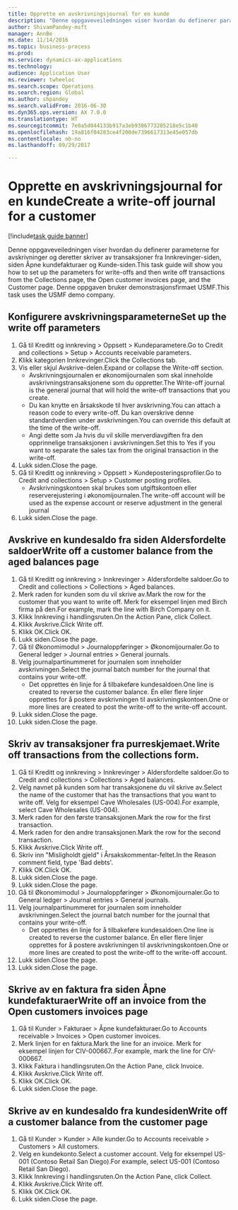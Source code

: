 ```yaml
--- 
title: Opprette en avskrivningsjournal for en kunde
description: "Denne oppgaveveiledningen viser hvordan du definerer parameterne for avskrivninger og deretter skriver av transaksjoner fra Innkrevinger-siden, siden Åpne kundefakturaer og Kunde-siden."
author: ShivamPandey-msft
manager: AnnBe
ms.date: 11/14/2016
ms.topic: business-process
ms.prod: 
ms.service: dynamics-ax-applications
ms.technology: 
audience: Application User
ms.reviewer: twheeloc
ms.search.scope: Operations
ms.search.region: Global
ms.author: shpandey
ms.search.validFrom: 2016-06-30
ms.dyn365.ops.version: AX 7.0.0
ms.translationtype: HT
ms.sourcegitcommit: 7e0a5d044133b917a3eb9386773205218e5c1b40
ms.openlocfilehash: 19a816f04283ce4f200de7396617313e45e057db
ms.contentlocale: nb-no
ms.lasthandoff: 09/29/2017

---
```

# <a name="create-a-write-off-journal-for-a-customer"></a><span data-ttu-id="a28a1-103">Opprette en avskrivningsjournal for en kunde</span><span class="sxs-lookup"><span data-stu-id="a28a1-103">Create a write-off journal for a customer</span></span>

[!include[task guide banner](../../includes/task-guide-banner.md)]

<span data-ttu-id="a28a1-104">Denne oppgaveveiledningen viser hvordan du definerer parameterne for avskrivninger og deretter skriver av transaksjoner fra Innkrevinger-siden, siden Åpne kundefakturaer og Kunde-siden.</span><span class="sxs-lookup"><span data-stu-id="a28a1-104">This task guide will show you how to set up the parameters for write-offs and then write off transactions from the Collections page, the Open customer invoices page, and the Customer page.</span></span> <span data-ttu-id="a28a1-105">Denne oppgaven bruker demonstrasjonsfirmaet USMF.</span><span class="sxs-lookup"><span data-stu-id="a28a1-105">This task uses the USMF demo company.</span></span>


## <a name="set-up-the-write-off-parameters"></a><span data-ttu-id="a28a1-106">Konfigurere avskrivningsparameterne</span><span class="sxs-lookup"><span data-stu-id="a28a1-106">Set up the write off parameters</span></span>
1. <span data-ttu-id="a28a1-107">Gå til Kreditt og innkreving > Oppsett > Kundeparametere.</span><span class="sxs-lookup"><span data-stu-id="a28a1-107">Go to Credit and collections > Setup > Accounts receivable parameters.</span></span>
2. <span data-ttu-id="a28a1-108">Klikk kategorien Innkrevinger.</span><span class="sxs-lookup"><span data-stu-id="a28a1-108">Click the Collections tab.</span></span>
3. <span data-ttu-id="a28a1-109">Vis eller skjul Avskrive-delen.</span><span class="sxs-lookup"><span data-stu-id="a28a1-109">Expand or collapse the Write-off section.</span></span>
    * <span data-ttu-id="a28a1-110">Avskrivningsjournalen er økonomijournalen som skal inneholde avskrivningstransaksjonene som du oppretter.</span><span class="sxs-lookup"><span data-stu-id="a28a1-110">The Write-off journal is the general journal that will hold the write-off transactions that you create.</span></span>  
    * <span data-ttu-id="a28a1-111">Du kan knytte en årsakskode til hver avskrivning.</span><span class="sxs-lookup"><span data-stu-id="a28a1-111">You can attach a reason code to every write-off.</span></span> <span data-ttu-id="a28a1-112">Du kan overskrive denne standardverdien under avskrivningen.</span><span class="sxs-lookup"><span data-stu-id="a28a1-112">You can override this default at the time of the write-off.</span></span>  
    * <span data-ttu-id="a28a1-113">Angi dette som Ja hvis du vil skille merverdiavgiften fra den opprinnelige transaksjonen i avskrivningen.</span><span class="sxs-lookup"><span data-stu-id="a28a1-113">Set this to Yes if you want to separate the sales tax from the original transaction in the write-off.</span></span>  
4. <span data-ttu-id="a28a1-114">Lukk siden.</span><span class="sxs-lookup"><span data-stu-id="a28a1-114">Close the page.</span></span>
5. <span data-ttu-id="a28a1-115">Gå til Kreditt og innkreving > Oppsett > Kundeposteringsprofiler.</span><span class="sxs-lookup"><span data-stu-id="a28a1-115">Go to Credit and collections > Setup > Customer posting profiles.</span></span>
    * <span data-ttu-id="a28a1-116">Avskrivningskontoen skal brukes som utgiftskontoen eller reserverejustering i økonomijournalen.</span><span class="sxs-lookup"><span data-stu-id="a28a1-116">The write-off account will be used as the expense account or reserve adjustment in the general journal</span></span>   
6. <span data-ttu-id="a28a1-117">Lukk siden.</span><span class="sxs-lookup"><span data-stu-id="a28a1-117">Close the page.</span></span>

## <a name="write-off-a-customer-balance-from-the-aged-balances-page"></a><span data-ttu-id="a28a1-118">Avskrive en kundesaldo fra siden Aldersfordelte saldoer</span><span class="sxs-lookup"><span data-stu-id="a28a1-118">Write off a customer balance from the aged balances page</span></span>
1. <span data-ttu-id="a28a1-119">Gå til Kreditt og innkreving > Innkrevinger > Aldersfordelte saldoer.</span><span class="sxs-lookup"><span data-stu-id="a28a1-119">Go to Credit and collections > Collections > Aged balances.</span></span>
2. <span data-ttu-id="a28a1-120">Merk raden for kunden som du vil skrive av.</span><span class="sxs-lookup"><span data-stu-id="a28a1-120">Mark the row for the customer that you want to write off.</span></span> <span data-ttu-id="a28a1-121">Merk for eksempel linjen med Birch firma på den.</span><span class="sxs-lookup"><span data-stu-id="a28a1-121">For example, mark the line with Birch Company on it.</span></span>
3. <span data-ttu-id="a28a1-122">Klikk Innkreving i handlingsruten.</span><span class="sxs-lookup"><span data-stu-id="a28a1-122">On the Action Pane, click Collect.</span></span>
4. <span data-ttu-id="a28a1-123">Klikk Avskrive.</span><span class="sxs-lookup"><span data-stu-id="a28a1-123">Click Write off.</span></span>
5. <span data-ttu-id="a28a1-124">Klikk OK.</span><span class="sxs-lookup"><span data-stu-id="a28a1-124">Click OK.</span></span>
6. <span data-ttu-id="a28a1-125">Lukk siden.</span><span class="sxs-lookup"><span data-stu-id="a28a1-125">Close the page.</span></span>
7. <span data-ttu-id="a28a1-126">Gå til Økonomimodul > Journaloppføringer > Økonomijournaler.</span><span class="sxs-lookup"><span data-stu-id="a28a1-126">Go to General ledger > Journal entries > General journals.</span></span>
8. <span data-ttu-id="a28a1-127">Velg journalpartinummeret for journalen som inneholder avskrivningen.</span><span class="sxs-lookup"><span data-stu-id="a28a1-127">Select the journal batch number for the journal that contains your write-off.</span></span>
    * <span data-ttu-id="a28a1-128">Det opprettes én linje for å tilbakeføre kundesaldoen.</span><span class="sxs-lookup"><span data-stu-id="a28a1-128">One line is created to reverse the customer balance.</span></span> <span data-ttu-id="a28a1-129">Én eller flere linjer opprettes for å postere avskrivningen til avskrivningskontoen.</span><span class="sxs-lookup"><span data-stu-id="a28a1-129">One or more lines are created to post the write-off to the write-off account.</span></span>  
9. <span data-ttu-id="a28a1-130">Lukk siden.</span><span class="sxs-lookup"><span data-stu-id="a28a1-130">Close the page.</span></span>
10. <span data-ttu-id="a28a1-131">Lukk siden.</span><span class="sxs-lookup"><span data-stu-id="a28a1-131">Close the page.</span></span>

## <a name="write-off-transactions-from-the-collections-form"></a><span data-ttu-id="a28a1-132">Skriv av transaksjoner fra purreskjemaet.</span><span class="sxs-lookup"><span data-stu-id="a28a1-132">Write off transactions from the collections form.</span></span>
1. <span data-ttu-id="a28a1-133">Gå til Kreditt og innkreving > Innkrevinger > Aldersfordelte saldoer.</span><span class="sxs-lookup"><span data-stu-id="a28a1-133">Go to Credit and collections > Collections > Aged balances.</span></span>
2. <span data-ttu-id="a28a1-134">Velg navnet på kunden som har transaksjonene du vil skrive av.</span><span class="sxs-lookup"><span data-stu-id="a28a1-134">Select the name of the customer that has the transactions that you want to write off.</span></span> <span data-ttu-id="a28a1-135">Velg for eksempel Cave Wholesales (US-004).</span><span class="sxs-lookup"><span data-stu-id="a28a1-135">For example, select Cave Wholesales (US-004).</span></span>
3. <span data-ttu-id="a28a1-136">Merk raden for den første transaksjonen.</span><span class="sxs-lookup"><span data-stu-id="a28a1-136">Mark the row for the first transaction.</span></span>
4. <span data-ttu-id="a28a1-137">Merk raden for den andre transaksjonen.</span><span class="sxs-lookup"><span data-stu-id="a28a1-137">Mark the row for the second transaction.</span></span>
5. <span data-ttu-id="a28a1-138">Klikk Avskrive.</span><span class="sxs-lookup"><span data-stu-id="a28a1-138">Click Write off.</span></span>
6. <span data-ttu-id="a28a1-139">Skriv inn "Misligholdt gjeld" i Årsakskommentar-feltet.</span><span class="sxs-lookup"><span data-stu-id="a28a1-139">In the Reason comment field, type 'Bad debts'.</span></span>
7. <span data-ttu-id="a28a1-140">Klikk OK.</span><span class="sxs-lookup"><span data-stu-id="a28a1-140">Click OK.</span></span>
8. <span data-ttu-id="a28a1-141">Lukk siden.</span><span class="sxs-lookup"><span data-stu-id="a28a1-141">Close the page.</span></span>
9. <span data-ttu-id="a28a1-142">Lukk siden.</span><span class="sxs-lookup"><span data-stu-id="a28a1-142">Close the page.</span></span>
10. <span data-ttu-id="a28a1-143">Gå til Økonomimodul > Journaloppføringer > Økonomijournaler.</span><span class="sxs-lookup"><span data-stu-id="a28a1-143">Go to General ledger > Journal entries > General journals.</span></span>
11. <span data-ttu-id="a28a1-144">Velg journalpartinummeret for journalen som inneholder avskrivningen.</span><span class="sxs-lookup"><span data-stu-id="a28a1-144">Select the journal batch number for the journal that contains your write-off.</span></span>
    * <span data-ttu-id="a28a1-145">Det opprettes én linje for å tilbakeføre kundesaldoen.</span><span class="sxs-lookup"><span data-stu-id="a28a1-145">One line is created to reverse the customer balance.</span></span> <span data-ttu-id="a28a1-146">Én eller flere linjer opprettes for å postere avskrivningen til avskrivningskontoen.</span><span class="sxs-lookup"><span data-stu-id="a28a1-146">One or more lines are created to post the write-off to the write-off account.</span></span>  
12. <span data-ttu-id="a28a1-147">Lukk siden.</span><span class="sxs-lookup"><span data-stu-id="a28a1-147">Close the page.</span></span>
13. <span data-ttu-id="a28a1-148">Lukk siden.</span><span class="sxs-lookup"><span data-stu-id="a28a1-148">Close the page.</span></span>

## <a name="write-off-an-invoice-from-the-open-customers-invoices-page"></a><span data-ttu-id="a28a1-149">Skrive av en faktura fra siden Åpne kundefakturaer</span><span class="sxs-lookup"><span data-stu-id="a28a1-149">Write off an invoice from the Open customers invoices page</span></span>
1. <span data-ttu-id="a28a1-150">Gå til Kunder > Fakturaer > Åpne kundefakturaer.</span><span class="sxs-lookup"><span data-stu-id="a28a1-150">Go to Accounts receivable > Invoices > Open customer invoices.</span></span>
2. <span data-ttu-id="a28a1-151">Merk linjen for en faktura.</span><span class="sxs-lookup"><span data-stu-id="a28a1-151">Mark the line for an invoice.</span></span> <span data-ttu-id="a28a1-152">Merk for eksempel linjen for CIV-000667..</span><span class="sxs-lookup"><span data-stu-id="a28a1-152">For example, mark the line for CIV-000667.</span></span>
3. <span data-ttu-id="a28a1-153">Klikk Faktura i handlingsruten.</span><span class="sxs-lookup"><span data-stu-id="a28a1-153">On the Action Pane, click Invoice.</span></span>
4. <span data-ttu-id="a28a1-154">Klikk Avskrive.</span><span class="sxs-lookup"><span data-stu-id="a28a1-154">Click Write off.</span></span>
5. <span data-ttu-id="a28a1-155">Klikk OK.</span><span class="sxs-lookup"><span data-stu-id="a28a1-155">Click OK.</span></span>
6. <span data-ttu-id="a28a1-156">Lukk siden.</span><span class="sxs-lookup"><span data-stu-id="a28a1-156">Close the page.</span></span>

## <a name="write-off-a-customer-balance-from-the-customer-page"></a><span data-ttu-id="a28a1-157">Skrive av en kundesaldo fra kundesiden</span><span class="sxs-lookup"><span data-stu-id="a28a1-157">Write off a customer balance from the customer page</span></span>
1. <span data-ttu-id="a28a1-158">Gå til Kunder > Kunder > Alle kunder.</span><span class="sxs-lookup"><span data-stu-id="a28a1-158">Go to Accounts receivable > Customers > All customers.</span></span>
2. <span data-ttu-id="a28a1-159">Velg en kundekonto.</span><span class="sxs-lookup"><span data-stu-id="a28a1-159">Select a customer account.</span></span> <span data-ttu-id="a28a1-160">Velg for eksempel US-001 (Contoso Retail San Diego).</span><span class="sxs-lookup"><span data-stu-id="a28a1-160">For example, select US-001 (Contoso Retail San Diego).</span></span>
3. <span data-ttu-id="a28a1-161">Klikk Innkreving i handlingsruten.</span><span class="sxs-lookup"><span data-stu-id="a28a1-161">On the Action Pane, click Collect.</span></span>
4. <span data-ttu-id="a28a1-162">Klikk Avskrive.</span><span class="sxs-lookup"><span data-stu-id="a28a1-162">Click Write off.</span></span>
5. <span data-ttu-id="a28a1-163">Klikk OK.</span><span class="sxs-lookup"><span data-stu-id="a28a1-163">Click OK.</span></span>
6. <span data-ttu-id="a28a1-164">Lukk siden.</span><span class="sxs-lookup"><span data-stu-id="a28a1-164">Close the page.</span></span>


